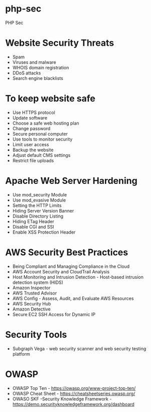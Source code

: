 # php-sec

PHP Sec


# Website Security Threats
- Spam
- Viruses and malware
- WHOIS domain registration
- DDoS attacks
- Search engine blacklists


# To keep website safe
- Use HTTPS protocol
- Update software
- Choose a safe web hosting plan
- Change password
- Secure personal computer
- Use tools to monitor security
- Limit user access
- Backup the website
- Adjust default CMS settings
- Restrict file uploads


# Apache Web Server Hardening
- Use mod_security Module
- Use mod_evasive Module
- Setting the HTTP Limits
- Hiding Server Version Banner
- Disable Directory Listing
- Hiding ETag Header
- Disable CGI and SSI
- Enable XSS Protection Header


# AWS Security Best Practices
- Being Compliant and Managing Compliance in the Cloud
- AWS Account Security and CloudTrail Analysis
- Host Monitoring and Intrusion Detection -  Host-based intrusion detection system (HIDS)
- Amazon Inspector
- AWS Trusted Advisor 
- AWS Config - Assess, Audit, and Evaluate AWS Resources
- AWS Security Hub
- Amazon Detective
- Secure EC2 SSH Access for Dynamic IP


# Security Tools
- Subgraph Vega - web security scanner and web security testing platform 


# OWASP
- OWASP Top Ten     - https://owasp.org/www-project-top-ten/
- OWASP Cheat Sheet - https://cheatsheetseries.owasp.org/
- OWASO SKF -Security Knowledge Framework - https://demo.securityknowledgeframework.org/dashboard


